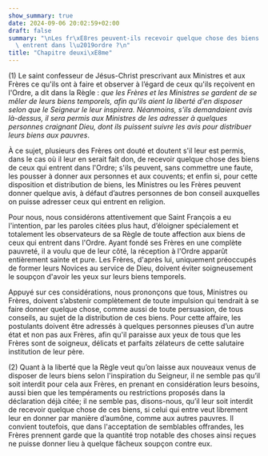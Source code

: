 ```yaml
---
show_summary: true
date: 2024-09-06 20:02:59+02:00
draft: false
summary: "\nLes fr\xE8res peuvent-ils recevoir quelque chose des biens de ceux qui\
  \ entrent dans l\u2019ordre ?\n"
title: "Chapitre deuxi\xE8me"
---
```





(1) Le saint confesseur de Jésus-Christ prescrivant aux Ministres et aux Frères ce qu'ils ont à faire et observer à l’égard de ceux qu'ils reçoivent en l'Ordre, a dit dans la Règle : *que les Frères et les Ministres se gardent de se mêler de leurs biens temporels, afin qu'ils aient la liberté d'en disposer selon que le Seigneur le leur inspirera. Néanmoins, s'ils demandaient avis là-dessus, il sera permis aux Ministres de les adresser à quelques personnes craignant Dieu, dont ils puissent suivre les avis pour distribuer leurs biens aux pauvres*. 

À ce sujet, plusieurs des Frères ont douté et doutent s'il leur est permis, dans le cas où il leur en serait fait don, de recevoir quelque chose des biens de ceux qui entrent dans l'Ordre; s'ils peuvent, sans commettre une faute, les pousser à donner aux personnes et aux couvents; et enfin si, pour cette disposition et distribution de biens, les Ministres ou les Frères peuvent donner quelque avis, à défaut d’autres personnes de bon conseil auxquelles on puisse adresser ceux qui entrent en religion. 

Pour nous, nous considérons attentivement que Saint François a eu l'intention, par les paroles citées plus haut, d’éloigner spécialement et totalement les observateurs de sa Règle de toute affection aux biens de ceux qui entrent dans l'Ordre. Ayant fondé ses Frères en une complète pauvreté, il a voulu que de leur côté, la réception à l'Ordre apparût entièrement sainte et pure. Les Frères, d'après lui, uniquement préoccupés de former leurs Novices au service de Dieu, doivent éviter soigneusement le soupçon d'avoir les yeux sur leurs biens temporels. 

Appuyé sur ces considérations, nous prononçons que tous, Ministres ou Frères, doivent s’abstenir complètement de toute impulsion qui tendrait à se faire donner quelque chose, comme aussi de toute persuasion, de tous conseils, au sujet de la distribution de ces biens. Pour cette affaire, les postulants doivent être adressés à quelques personnes pieuses d’un autre état et non pas aux Frères, afin qu'il paraisse aux yeux de tous que les Frères sont de soigneux, délicats et parfaits zélateurs de cette salutaire institution de leur père.

(2) Quant à la liberté que la Règle veut qu’on laisse aux nouveaux venus de disposer de leurs biens selon l'inspiration du Seigneur, il ne semble pas qu’il soit interdit pour cela aux Frères, en prenant en considération leurs besoins, aussi bien que les tempéraments ou restrictions proposés dans la déclaration déjà citée; il ne semble pas, disons-nous, qu’il leur soit interdit de recevoir quelque chose de ces biens, si celui qui entre veut librement leur en donner par manière d’aumône, comme aux autres pauvres. Il convient toutefois, que dans l'acceptation de semblables offrandes, les Frères prennent garde que la quantité trop notable des choses ainsi reçues ne puisse donner lieu à quelque fâcheux soupçon contre eux.

